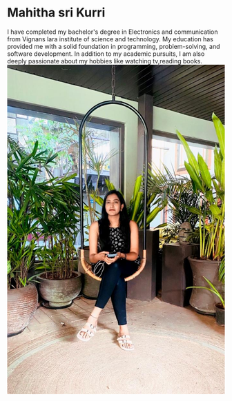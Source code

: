 # Mahitha sri Kurri
I have completed my bachelor's degree in Electronics and communication from Vignans lara institute of science and technology. My education has provided me with a solid foundation in programming, problem-solving, and software development. In addition to my academic pursuits, I am also deeply passionate about my hobbies like watching tv,reading books. 
![myprofilepicture](mypicture.jpeg)
